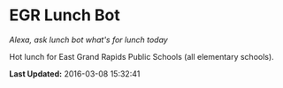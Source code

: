 # EGR Lunch Bot
*Alexa, ask lunch bot what's for lunch today*

Hot lunch for East Grand Rapids Public Schools (all elementary schools).

**Last Updated:** 2016-03-08 15:32:41